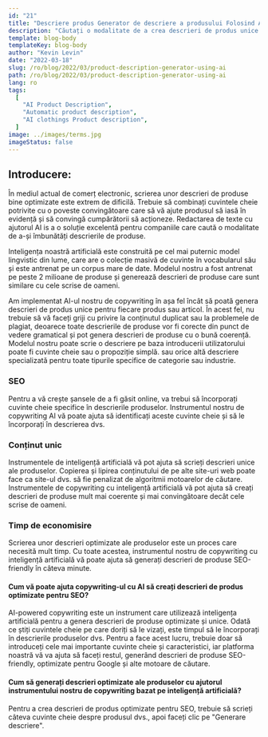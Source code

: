 ```yaml
---
id: "21"
title: "Descriere produs Generator de descriere a produsului Folosind AI"
description: "Căutați o modalitate de a crea descrieri de produs unice și optimizate? Dacă da, poate doriți să luați în considerare utilizarea copywriting-ului cu ajutorul AI. Acest instrument utilizează AI pentru a genera descrieri de produse care sunt adaptate la cuvintele dvs. cheie specifice."
template: blog-body
templateKey: blog-body
author: "Kevin Levin"
date: "2022-03-18"
slug: /ro/blog/2022/03/product-description-generator-using-ai
path: /ro/blog/2022/03/product-description-generator-using-ai
lang: ro
tags:
  [
    "AI Product Description",
    "Automatic product description",
    "AI clothings Product description",
  ]
image: ../images/terms.jpg
imageStatus: false
---
```


## Introducere:

În mediul actual de comerț electronic, scrierea unor descrieri de produse bine optimizate este extrem de dificilă. Trebuie să combinați cuvintele cheie potrivite cu o poveste convingătoare care să vă ajute produsul să iasă în evidență și să convingă cumpărătorii să acționeze. Redactarea de texte cu ajutorul AI іѕ а o soluție excelentă pentru companiile care caută o modalitate de a-și îmbunătăți descrierile de produse.

Inteligența noastră artificială este construită pe cel mai puternic model lingvistic din lume, care are o colecție masivă de cuvinte în vocabularul său și este antrenat pe un corpus mare de date. Modelul nostru a fost antrenat pe peste 2 milioane de produse și generează descrieri de produse care sunt similare cu cele scrise de oameni.

Am implementat AI-ul nostru de copywriting în așa fel încât să poată genera descrieri de produs unice pentru fiecare produs sau articol. În acest fel, nu trebuie să vă faceți griji cu privire la conținutul duplicat sau la problemele de plagiat, deoarece toate descrierile de produse vor fi corecte din punct de vedere gramatical și pot genera descrieri de produse cu o bună coerență. Modelul nostru poate scrie o descriere pe baza introducerii utilizatorului poate fi cuvinte cheie sau o propoziție simplă. sau orice altă descriere specializată pentru toate tipurile specifice de categorie sau industrie.

### SEO

Pentru a vă crește șansele de a fi găsit online, va trebui să încorporați cuvinte cheie specifice în descrierile produselor. Instrumentul nostru de copywriting AI vă poate ajuta să identificați aceste cuvinte cheie și să le încorporați în descrierea dvs.

### Conținut unic

Instrumentele de inteligență artificială vă pot ajuta să scrieți descrieri unice ale produselor. Copierea și lipirea conținutului de pe alte site-uri web poate face ca site-ul dvs. să fie penalizat de algoritmii motoarelor de căutare. Instrumentele de copywriting cu inteligență artificială vă pot ajuta să creați descrieri de produse mult mai coerente și mai convingătoare decât cele scrise de oameni.

### Timp de economisire

Scrierea unor descrieri optimizate ale produselor este un proces care necesită mult timp. Cu toate acestea, instrumentul nostru de copywriting cu inteligență artificială vă poate ajuta să generați descrieri de produse SEO-friendly în câteva minute.

#### Cum vă poate ajuta copywriting-ul cu AI să creați descrieri de produs optimizate pentru SEO?

AI-powered copywriting este un instrument care utilizează inteligența artificială pentru a genera descrieri de produse optimizate și unice. Odată ce știți cuvintele cheie pe care doriți să le vizați, este timpul să le încorporați în descrierile produselor dvs. Pentru a face acest lucru, trebuie doar să introduceți cele mai importante cuvinte cheie și caracteristici, iar platforma noastră vă va ajuta să faceți restul, generând descrieri de produse SEO-friendly, optimizate pentru Google și alte motoare de căutare.

#### Cum să generați descrieri optimizate ale produselor cu ajutorul instrumentului nostru de copywriting bazat pe inteligență artificială?

Pentru a crea descrieri de produs optimizate pentru SEO, trebuie să scrieți câteva cuvinte cheie despre produsul dvs., apoi faceți clic pe "Generare descriere".
